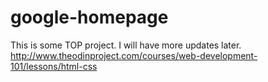 # google-homepage

This is some TOP project. I will have more updates later. http://www.theodinproject.com/courses/web-development-101/lessons/html-css
